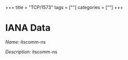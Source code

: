 +++
title = "TCP/1573"
tags = [""]
categories = [""]
+++

# IANA Data

_Name:_ itscomm-ns

_Description:_ itscomm-ns

